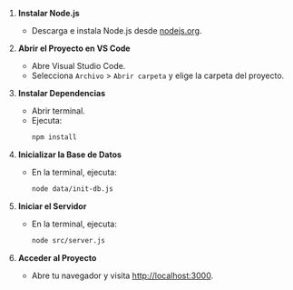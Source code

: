 1. **Instalar Node.js**

   - Descarga e instala Node.js desde [nodejs.org](https://nodejs.org/).
2. **Abrir el Proyecto en VS Code**

   - Abre Visual Studio Code.
   - Selecciona `Archivo` > `Abrir carpeta` y elige la carpeta del proyecto.
3. **Instalar Dependencias**

   - Abrir terminal.
   - Ejecuta:
     ```bash
     npm install
     ```
4. **Inicializar la Base de Datos**

   - En la terminal, ejecuta:
     ```bash
     node data/init-db.js
     ```
5. **Iniciar el Servidor**

   - En la terminal, ejecuta:
     ```bash
     node src/server.js
     ```
6. **Acceder al Proyecto**

   - Abre tu navegador y visita [http://localhost:3000](http://localhost:3000).
